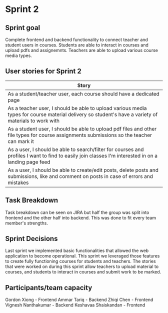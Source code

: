 # Sprint 2

## Sprint goal

Complete frontend and backend functionality to connect teacher and student users in courses. Students are able to interact in courses and upload pdfs and assignemnts. Teachers are able to upload various course media types.

## User stories for Sprint 2

| Story |
| ----- |
| As a student/teacher user, each course should have a dedicated page |
| As a teacher user, I should be able to upload various media types for course material delivery so student's have a variety of materials to work with |
| As a student user, I should be able to upload pdf files and other file types for course assignments submissions so the teacher can mark it |
| As a user, I should be able to search/filter for courses and profiles I want to find to easily join classes I'm interested in on a landing page feed |
| As a user, I should be able to create/edit posts, delete posts and submissions, like and comment on posts in case of errors and mistakes |

## Task Breakdown

Task breakdown can be seen on JIRA but half the group was split into frontend and the other half into backend. This was done to fit every team member's strengths.

## Sprint Decisions

Last sprint we implemented basic functionalities that allowed the web application to become operational. This sprint we leveraged those features to create fully functioning courses for students and teachers. The stories that were worked on during this sprint allow teachers to upload material to courses, and students to interact in courses and submit work to be marked.

## Participants/team capacity

Gordon Xiong - Frontend
Ammar Tariq - Backend
Zhiqi Chen - Frontend
Vignesh Nanthakumar - Backend
Keshavaa Shaiskandan - Frontend

